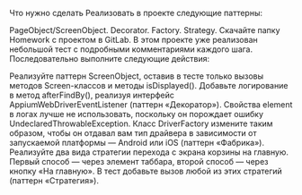 Что нужно сделать
Реализовать в проекте следующие паттерны:

PageObject/ScreenObject.
Decorator.
Factory.
Strategy.
Скачайте папку Homework с проектом в GitLab. В этом проекте уже реализован небольшой тест с подробными комментариями каждого шага. Последовательно выполните следующие действия:

Реализуйте паттерн ScreenObject, оставив в тесте только вызовы методов Screen-классов и методы isDisplayed(). 
Добавьте логирование в метод afterFindBy(), реализуя интерфейс AppiumWebDriverEventListener (паттерн «Декоратор»). Свойства element в логах лучше не использовать, поскольку он порождает ошибку UndeclaredThrowableException.
Класс DriverFactory измените таким образом, чтобы он отдавал вам тип драйвера в зависимости от запускаемой платформы — Android или iOS (паттерн «Фабрика»).
Реализуйте два вида стратегии перехода с экрана корзины на главную. Первый способ — через элемент таббара, второй способ — через кнопку «На главную». В тест добавьте вызов любой из этих стратегий (паттерн «Стратегия»).
